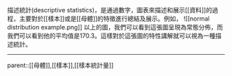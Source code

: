 描述統計(descriptive statistics)，是通過數字，圖表來描述和展示[[資料]]的過程，主要對於[[樣本]]或是[[母體]]的特徵進行總結及展示。例如，
![[normal distribution example.png]]
以上的圖，我們可以看到這張圖呈現為常態分佈，而我們可以看到他的平均值是170.3。這樣對於這張圖的特性講解就可以視為一種描述統計。
- - -
parent::[[母體]],[[樣本]],[[樣本統計量]]